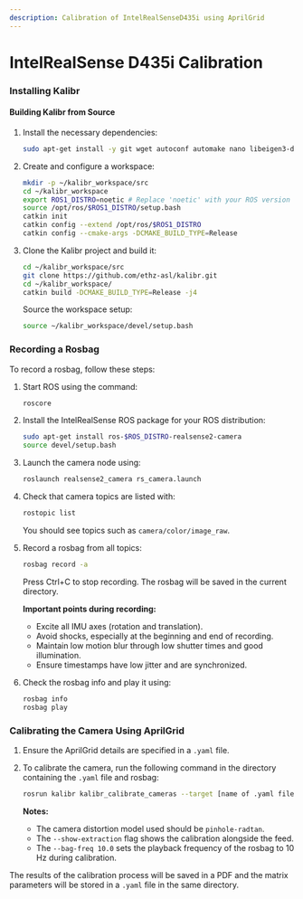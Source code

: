 ```yaml
---
description: Calibration of IntelRealSenseD435i using AprilGrid
---
```


# IntelRealSense D435i Calibration

### Installing Kalibr

#### Building Kalibr from Source

1.  Install the necessary dependencies:

    ```bash
    sudo apt-get install -y git wget autoconf automake nano libeigen3-dev libboost-all-dev libsuitesparse-dev doxygen libopencv-dev libpoco-dev libtbb-dev libblas-dev liblapack-dev libv4l-dev python3-dev python3-pip python3-scipy python3-matplotlib ipython3 python3-wxgtk4.0 python3-tk python3-igraph python3-pyx
    ```
2.  Create and configure a workspace:

    ```bash
    mkdir -p ~/kalibr_workspace/src
    cd ~/kalibr_workspace
    export ROS1_DISTRO=noetic # Replace 'noetic' with your ROS version
    source /opt/ros/$ROS1_DISTRO/setup.bash
    catkin init
    catkin config --extend /opt/ros/$ROS1_DISTRO
    catkin config --cmake-args -DCMAKE_BUILD_TYPE=Release
    ```
3.  Clone the Kalibr project and build it:

    ```bash
    cd ~/kalibr_workspace/src
    git clone https://github.com/ethz-asl/kalibr.git
    cd ~/kalibr_workspace/
    catkin build -DCMAKE_BUILD_TYPE=Release -j4
    ```

    Source the workspace setup:

    ```bash
    source ~/kalibr_workspace/devel/setup.bash
    ```

### Recording a Rosbag

To record a rosbag, follow these steps:

1.  Start ROS using the command:

    ```bash
    roscore
    ```
2.  Install the IntelRealSense ROS package for your ROS distribution:

    ```bash
    sudo apt-get install ros-$ROS_DISTRO-realsense2-camera
    source devel/setup.bash
    ```
3.  Launch the camera node using:

    ```bash
    roslaunch realsense2_camera rs_camera.launch
    ```
4.  Check that camera topics are listed with:

    ```bash
    rostopic list
    ```

    You should see topics such as `camera/color/image_raw`.
5.  Record a rosbag from all topics:

    ```bash
    rosbag record -a
    ```

    Press Ctrl+C to stop recording. The rosbag will be saved in the current directory.

    **Important points during recording:**

    * Excite all IMU axes (rotation and translation).
    * Avoid shocks, especially at the beginning and end of recording.
    * Maintain low motion blur through low shutter times and good illumination.
    * Ensure timestamps have low jitter and are synchronized.
6.  Check the rosbag info and play it using:

    ```bash
    rosbag info
    rosbag play
    ```



### Calibrating the Camera Using AprilGrid

1. Ensure the AprilGrid details are specified in a `.yaml` file.
2.  To calibrate the camera, run the following command in the directory containing the `.yaml` file and rosbag:

    ```bash
    rosrun kalibr kalibr_calibrate_cameras --target [name of .yaml file] --models [camera/distortion models to be fitted] --topics [name of topic where image from camera is being published] --bag [path to rosbag] --bag-freq 10.0 --show-extraction
    ```

    **Notes:**

    * The camera distortion model used should be `pinhole-radtan`.
    * The `--show-extraction` flag shows the calibration alongside the feed.
    * The `--bag-freq 10.0` sets the playback frequency of the rosbag to 10 Hz during calibration.

The results of the calibration process will be saved in a PDF and the matrix parameters will be stored in a `.yaml` file in the same directory.

